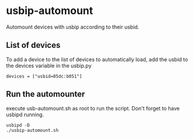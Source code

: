 # usbip-automount
Automount devices with usbip according to their usbid.

## List of devices
To add a device to the list of devices to automatically load, add the usbid to the devices variable in the usbip.py
    
    devices = ["usbid=05dc:b051"]
  
## Run the automounter
execute usb-automount.sh as root to run the script. Don't forget to have usbipd running.
    
    usbipd -D
    ./usbip-automount.sh
